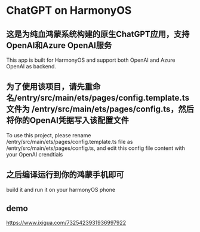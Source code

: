# ChatGPT on HarmonyOS

## 这是为纯血鸿蒙系统构建的原生ChatGPT应用，支持OpenAI和Azure OpenAI服务
This app is built for HarmonyOS and support both OpenAI and Azure OpenAI as backend.
## 为了使用该项目，请先重命名/entry/src/main/ets/pages/config.template.ts 文件为 /entry/src/main/ets/pages/config.ts，然后将你的OpenAI凭据写入该配置文件
To use this project, please rename /entry/src/main/ets/pages/config.template.ts file as /entry/src/main/ets/pages/config.ts, and edit this config file content with your OpenAI crendtials

## 之后编译运行到你的鸿蒙手机即可
build it and run it on your harmonyOS phone


## demo

https://www.ixigua.com/7325423931936997922
